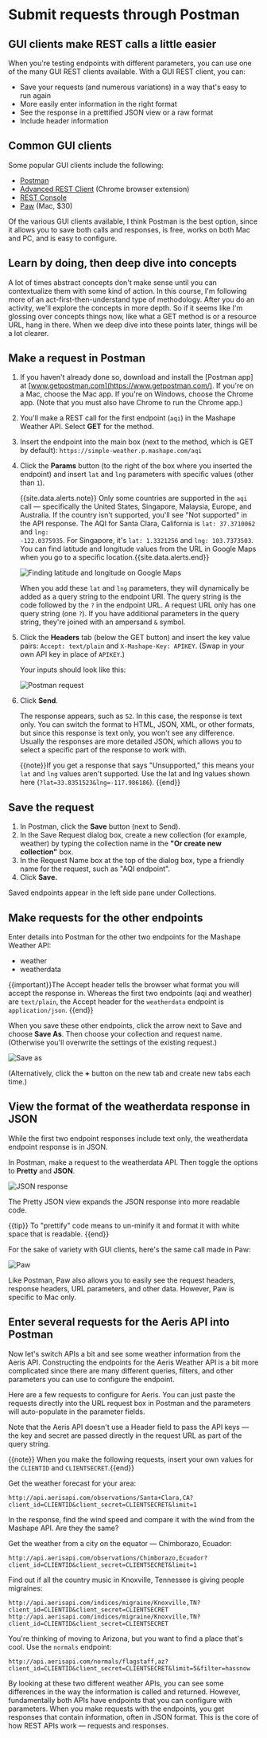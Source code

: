 # Submit requests through Postman

## GUI clients make REST calls a little easier

When you're testing endpoints with different parameters, you can use one of the many GUI REST clients available. With a GUI REST client, you can:

*  Save your requests (and numerous variations) in a way that's easy to run again
*  More easily enter information in the right format
*  See the response in a prettified JSON view or a raw format
*  Include header information

## Common GUI clients

Some popular GUI clients include the following:

* [Postman](http://www.getpostman.com/)
* [Advanced REST Client](https://chrome.google.com/webstore/detail/advanced-rest-client/hgmloofddffdnphfgcellkdfbfbjeloo) (Chrome browser extension)
* [REST Console](https://chrome.google.com/webstore/detail/rest-console/cokgbflfommojglbmbpenpphppikmonn)
* [Paw](https://luckymarmot.com/paw) (Mac, $30)

Of the various GUI clients available, I think Postman is the best option, since it allows you to save both calls and responses, is free, works on both Mac and PC, and is easy to configure.

## Learn by doing, then deep dive into concepts

A lot of times abstract concepts don't make sense until you can contextualize them with some kind of action. In this course, I'm following more of an act-first-then-understand type of methodology. After you do an activity, we'll explore the concepts in more depth. So if it seems like I'm glossing over concepts things now, like what a GET method is or a resource URL, hang in there. When we deep dive into these points later, things will be a lot clearer.

## Make a request in Postman

1.  If you haven't already done so, download and install the [Postman app] at [www.getpostman.com](https://www.getpostman.com/). If you're on a Mac, choose the Mac app. If you're on Windows, choose the Chrome app. (Note that you must also have Chrome to run the Chrome app.)
2.  You'll make a REST call for the first endpoint (`aqi`) in the Mashape Weather API. Select **GET** for the method.
3.  Insert the endpoint into the main box (next to the method, which is GET by default): `https://simple-weather.p.mashape.com/aqi`
4.  Click the **Params** button (to the right of the box where you inserted the endpoint) and insert `lat` and `lng` parameters with specific values (other than `1`).

    {{site.data.alerts.note}} Only some countries are supported in the <code>aqi</code> call &mdash; specifically the United States, Singapore, Malaysia, Europe, and Australia. If the country isn't supported, you'll see "Not supported" in the API response. The AQI for Santa Clara, California is <code>lat: 37.3710062</code> and <code>lng: -122.0375935</code>. For Singapore, it's <code>lat: 1.3321256</code> and <code>lng: 103.7373503</code>. You can find latitude and longitude values from the URL in Google Maps when you go to a specific location.{{site.data.alerts.end}}

    <img src="../images_api/googlemapslatlong.png" alt="Finding latitude and longitude on Google Maps" />

	When you add these `lat` and `lng` parameters, they will dynamically be added as a query string to the endpoint URI. The query string is the code followed by the `?` in the endpoint URL. A request URL only has one query string (one `?`). If you have additional parameters in the query string, they're joined with an ampersand `&` symbol.

5.  Click the **Headers** tab (below the GET button) and insert the key value pairs: `Accept: text/plain` and `X-Mashape-Key: APIKEY`. (Swap in your own API key in place of `APIKEY`.)

    Your inputs should look like this:

	<img src="../images_api/postmannewinterface.png" alt="Postman request" />

7.  Click **Send**.

	The response appears, such as `52`. In this case, the response is text only. You can switch the format to HTML, JSON, XML, or other formats, but since this response is text only, you won't see any difference. Usually the responses are more detailed JSON, which allows you to select a specific part of the response to work with.

	{{note}}If you get a response that says "Unsupported," this means your `lat` and `lng` values aren't supported. Use the lat and lng values shown here (`?lat=33.8351523&lng=-117.986186`). {{end}}

## Save the request

1.  In Postman, click the **Save** button (next to Send).
2.  In the Save Request dialog box, create a new collection (for example, weather) by typing the collection name in the **"Or create new collection"** box.
3.  In the Request Name box at the top of the dialog box, type a friendly name for the request, such as "AQI endpoint".
4.  Click **Save.**

Saved endpoints appear in the left side pane under Collections.

## Make requests for the other endpoints

Enter details into Postman for the other two endpoints for the Mashape Weather API:

* weather
* weatherdata

{{important}}The Accept header tells the browser what format you will accept the response in. Whereas the first two endpoints (aqi and weather) are <code>text/plain</code>, the Accept header for the <code>weatherdata</code> endpoint is <code>application/json</code>. {{end}}

When you save these other endpoints, click the arrow next to Save and choose **Save As**. Then choose your collection and request name. (Otherwise you'll overwrite the settings of the existing request.)

<img src="../images_api/postmansaveas.png" alt="Save as" />

(Alternatively, click the **+** button on the new tab and create new tabs each time.)

## View the format of the weatherdata response in JSON

While the first two endpoint responses include text only, the weatherdata endpoint response is in JSON.

In Postman, make a request to the weatherdata API. Then toggle the options to **Pretty** and **JSON**.

<img src="../images_api/postmanjsonresponse.png" alt="JSON response" />

The Pretty JSON view expands the JSON response into more readable code.

{{tip}} To "prettify" code means to un-minify it and format it with white space that is readable. {{end}}

For the sake of variety with GUI clients, here's the same call made in Paw:

<img src="../images_api/pawexample.png" alt="Paw" />

Like Postman, Paw also allows you to easily see the request headers, response headers, URL parameters, and other data. However, Paw is specific to Mac only.

## Enter several requests for the Aeris API into Postman

Now let's switch APIs a bit and see some weather information from the Aeris API. Constructing the endpoints for the Aeris Weather API is a bit more complicated since there are many different queries, filters, and other parameters you can use to configure the endpoint.

Here are a few requests to configure for Aeris. You can just paste the requests directly into the URL request box in Postman and the parameters will auto-populate in the parameter fields.

Note that the Aeris API doesn't use a Header field to pass the API keys &mdash; the key and secret are passed directly in the request URL as part of the query string.

{{note}} When you make the following requests, insert your own values for the <code>CLIENTID</code> and <code>CLIENTSECRET</code>.{{end}}

Get the weather forecast for your area:

```
http://api.aerisapi.com/observations/Santa+Clara,CA?client_id=CLIENTID&client_secret=CLIENTSECRET&limit=1
```

In the response, find the wind speed and compare it with the wind from the Mashape API. Are they the same?

Get the weather from a city on the equator &mdash; Chimborazo, Ecuador:

```
http://api.aerisapi.com/observations/Chimborazo,Ecuador?client_id=CLIENTID&client_secret=CLIENTSECRET&limit=1
```

Find out if all the country music in Knoxville, Tennessee is giving people migraines:

```
http://api.aerisapi.com/indices/migraine/Knoxville,TN?client_id=CLIENTID&client_secret=CLIENTSECRET
http://api.aerisapi.com/indices/migraine/Knoxville,TN?client_id=CLIENTID&client_secret=CLIENTSECRET
```

You're thinking of moving to Arizona, but you want to find a place that's cool. Use the `normals` endpoint:

```
http://api.aerisapi.com/normals/flagstaff,az?client_id=CLIENTID&client_secret=CLIENTSECRET&limit=5&filter=hassnow
```

By looking at these two different weather APIs, you can see some differences in the way the information is called and returned. However, fundamentally both APIs have endpoints that you can configure with parameters. When you make requests with the endpoints, you get responses that contain information, often in JSON format. This is the core of how REST APIs work &mdash; requests and responses.
